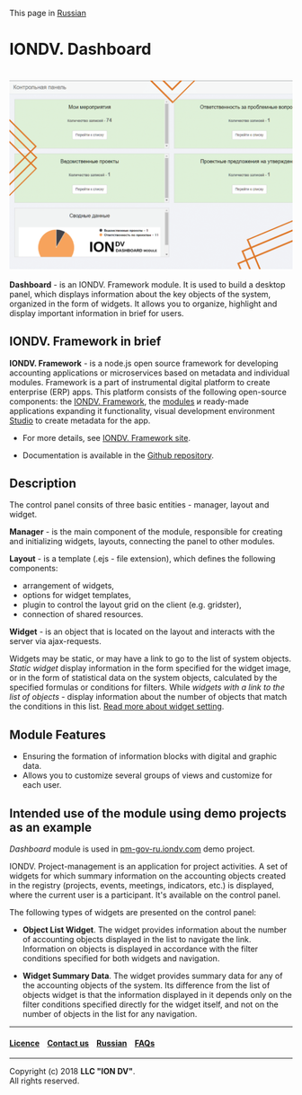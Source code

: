 This page in [Russian](/README_RU.md)

# IONDV. Dashboard

<h1 align="center"> <a href="https://www.iondv.com/"><img src="/dashboard.png" alt="IONDV. Dashboard" align="center"></a>
</h1>  

**Dashboard** - is an IONDV. Framework module. It is used to build a desktop panel, which displays information about the key objects of the system, organized in the form of widgets. It allows you to organize, highlight and display important information in brief for users.

## IONDV. Framework in brief

**IONDV. Framework** - is a node.js open source framework for developing accounting applications
or microservices based on metadata and individual modules. Framework is a part of 
instrumental digital platform to create enterprise 
(ERP) apps. This platform consists of the following open-source components: the [IONDV. Framework](https://github.com/iondv/framework), the
[modules](https://github.com/topics/iondv-module) и ready-made applications expanding it
functionality, visual development environment [Studio](https://github.com/iondv/studio) to create metadata for the app.

* For more details, see [IONDV. Framework site](https://iondv.com). 

* Documentation is available in the [Github repository](https://github.com/iondv/framework/blob/master/docs/en/index.md).

## Description

The control panel consits of three basic entities - manager, layout and widget.

**Manager** - is the main component of the module, responsible for creating and initializing widgets, layouts, connecting the panel to other modules.

**Layout** - is a template (.ejs - file extension), which defines the following components:
* arrangement of widgets, 
* options for widget templates, 
* plugin to control the layout grid on the client (e.g. gridster), 
* connection of shared resources.

**Widget** - is an object that is located on the layout and interacts with the server via ajax-requests. 

Widgets may be static, or may have a link to go to the list of system objects. _Static widget_ display information in the form specified for the widget image, or in the form of statistical data on the system objects, calculated by the specified formulas or conditions for filters. While _widgets with a link to the list of objects_ - display information about the number of objects that match the conditions in this list. [Read more about widget setting](/docs/ru/layouts.md).

## Module Features

- Ensuring the formation of information blocks with digital and graphic data. 
- Allows you to customize several groups of views and customize for each user.

## Intended use of the module using demo projects as an example

_Dashboard_ module is used in [pm-gov-ru.iondv.com](https://pm-gov-ru.iondv.com/geomap) demo project.

IONDV. Project-management is an application for project activities. A set of widgets for which summary information on the accounting objects created in the registry (projects, events, meetings, indicators, etc.) is displayed, where the current user is a participant. It's available on the control panel.

The following types of widgets are presented on the control panel:

* **Object List Widget**. The widget provides information about the number of accounting objects displayed in the list to navigate the link. Information on objects is displayed in accordance with the filter conditions specified for both widgets and navigation.

* **Widget Summary Data**. The widget provides summary data for any of the accounting objects of the system. Its difference from the list of objects widget is that the information displayed in it depends only on the filter conditions specified directly for the widget itself, and not on the number of objects in the list for any navigation.


--------------------------------------------------------------------------  


 #### [Licence](/LICENCE) &ensp;  [Contact us](https://iondv.com) &ensp;    [Russian](/README_RU.md)   &ensp; [FAQs](/faqs.md)

--------------------------------------------------------------------------  

Copyright (c) 2018 **LLC "ION DV"**.  
All rights reserved. 